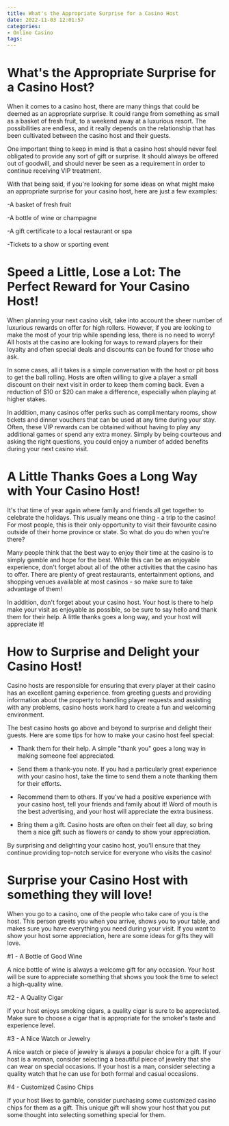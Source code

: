 ```yaml
---
title: What's the Appropriate Surprise for a Casino Host
date: 2022-11-03 12:01:57
categories:
- Online Casino
tags:
---
```



#  What's the Appropriate Surprise for a Casino Host?

When it comes to a casino host, there are many things that could be deemed as an appropriate surprise. It could range from something as small as a basket of fresh fruit, to a weekend away at a luxurious resort. The possibilities are endless, and it really depends on the relationship that has been cultivated between the casino host and their guests.

One important thing to keep in mind is that a casino host should never feel obligated to provide any sort of gift or surprise. It should always be offered out of goodwill, and should never be seen as a requirement in order to continue receiving VIP treatment.

With that being said, if you're looking for some ideas on what might make an appropriate surprise for your casino host, here are just a few examples:

-A basket of fresh fruit

-A bottle of wine or champagne

-A gift certificate to a local restaurant or spa

-Tickets to a show or sporting event

#  Speed a Little, Lose a Lot: The Perfect Reward for Your Casino Host!

When planning your next casino visit, take into account the sheer number of luxurious rewards on offer for high rollers. However, if you are looking to make the most of your trip while spending less, there is no need to worry! All hosts at the casino are looking for ways to reward players for their loyalty and often special deals and discounts can be found for those who ask.

In some cases, all it takes is a simple conversation with the host or pit boss to get the ball rolling. Hosts are often willing to give a player a small discount on their next visit in order to keep them coming back. Even a reduction of $10 or $20 can make a difference, especially when playing at higher stakes.

In addition, many casinos offer perks such as complimentary rooms, show tickets and dinner vouchers that can be used at any time during your stay. Often, these VIP rewards can be obtained without having to play any additional games or spend any extra money. Simply by being courteous and asking the right questions, you could enjoy a number of added benefits during your next casino visit.

#  A Little Thanks Goes a Long Way with Your Casino Host!

It's that time of year again where family and friends all get together to celebrate the holidays. This usually means one thing - a trip to the casino! For most people, this is their only opportunity to visit their favourite casino outside of their home province or state. So what do you do when you're there?

Many people think that the best way to enjoy their time at the casino is to simply gamble and hope for the best. While this can be an enjoyable experience, don't forget about all of the other activities that the casino has to offer. There are plenty of great restaurants, entertainment options, and shopping venues available at most casinos - so make sure to take advantage of them!

In addition, don't forget about your casino host. Your host is there to help make your visit as enjoyable as possible, so be sure to say hello and thank them for their help. A little thanks goes a long way, and your host will appreciate it!

#  How to Surprise and Delight your Casino Host!

Casino hosts are responsible for ensuring that every player at their casino has an excellent gaming experience. from greeting guests and providing information about the property to handling player requests and assisting with any problems, casino hosts work hard to create a fun and welcoming environment.

The best casino hosts go above and beyond to surprise and delight their guests. Here are some tips for how to make your casino host feel special:

- Thank them for their help. A simple "thank you" goes a long way in making someone feel appreciated.

- Send them a thank-you note. If you had a particularly great experience with your casino host, take the time to send them a note thanking them for their efforts.

- Recommend them to others. If you've had a positive experience with your casino host, tell your friends and family about it! Word of mouth is the best advertising, and your host will appreciate the extra business.

- Bring them a gift. Casino hosts are often on their feet all day, so bring them a nice gift such as flowers or candy to show your appreciation.

By surprising and delighting your casino host, you'll ensure that they continue providing top-notch service for everyone who visits the casino!

#  Surprise your Casino Host with something they will love!

When you go to a casino, one of the people who take care of you is the host. This person greets you when you arrive, shows you to your table, and makes sure you have everything you need during your visit. If you want to show your host some appreciation, here are some ideas for gifts they will love.

#1 - A Bottle of Good Wine

A nice bottle of wine is always a welcome gift for any occasion. Your host will be sure to appreciate something that shows you took the time to select a high-quality wine.

#2 - A Quality Cigar

If your host enjoys smoking cigars, a quality cigar is sure to be appreciated. Make sure to choose a cigar that is appropriate for the smoker's taste and experience level.

#3 - A Nice Watch or Jewelry

A nice watch or piece of jewelry is always a popular choice for a gift. If your host is a woman, consider selecting a beautiful piece of jewelry that she can wear on special occasions. If your host is a man, consider selecting a quality watch that he can use for both formal and casual occasions.

 #4 - Customized Casino Chips

If your host likes to gamble, consider purchasing some customized casino chips for them as a gift. This unique gift will show your host that you put some thought into selecting something special for them.